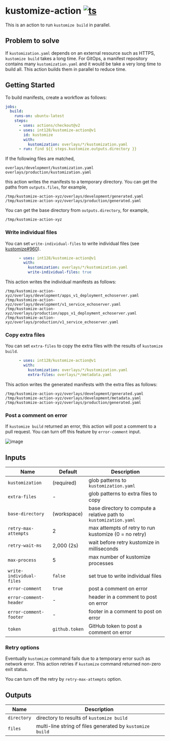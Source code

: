 # kustomize-action [![ts](https://github.com/int128/kustomize-action/actions/workflows/ts.yaml/badge.svg)](https://github.com/int128/kustomize-action/actions/workflows/ts.yaml)

This is an action to run `kustomize build` in parallel.


## Problem to solve

If `kustomization.yaml` depends on an external resource such as HTTPS, `kustomize build` takes a long time.
For GitOps, a manifest repository contains many `kustomization.yaml` and it would be take a very long time to build all.
This action builds them in parallel to reduce time.


## Getting Started

To build manifests, create a workflow as follows:

```yaml
jobs:
  build:
    runs-on: ubuntu-latest
    steps:
      - uses: actions/checkout@v2
      - uses: int128/kustomize-action@v1
        id: kustomize
        with:
          kustomization: overlays/*/kustomization.yaml
      - run: find ${{ steps.kustomize.outputs.directory }}
```

If the following files are matched,

```
overlays/development/kustomization.yaml
overlays/production/kustomization.yaml
```

this action writes the manifests to a temporary directory.
You can get the paths from `outputs.files`, for example,

```
/tmp/kustomize-action-xyz/overlays/development/generated.yaml
/tmp/kustomize-action-xyz/overlays/production/generated.yaml
```

You can get the base directory from `outputs.directory`, for example,

```
/tmp/kustomize-action-xyz
```


### Write individual files

You can set `write-individual-files` to write individual files (see [kustomize#960](https://github.com/kubernetes-sigs/kustomize/pull/960)).

```yaml
      - uses: int128/kustomize-action@v1
        with:
          kustomization: overlays/*/kustomization.yaml
          write-individual-files: true
```

This action writes the individual manifests as follows:

```
/tmp/kustomize-action-xyz/overlays/development/apps_v1_deployment_echoserver.yaml
/tmp/kustomize-action-xyz/overlays/development/v1_service_echoserver.yaml
/tmp/kustomize-action-xyz/overlays/production/apps_v1_deployment_echoserver.yaml
/tmp/kustomize-action-xyz/overlays/production/v1_service_echoserver.yaml
```


### Copy extra files

You can set `extra-files` to copy the extra files with the results of `kustomize build`.

```yaml
      - uses: int128/kustomize-action@v1
        with:
          kustomization: overlays/*/kustomization.yaml
          extra-files: overlays/*/metadata.yaml
```

This action writes the generated manifests with the extra files as follows:

```
/tmp/kustomize-action-xyz/overlays/development/generated.yaml
/tmp/kustomize-action-xyz/overlays/development/metadata.yaml
/tmp/kustomize-action-xyz/overlays/production/generated.yaml
```


### Post a comment on error

If `kustomize build` returned an error, this action will post a comment to a pull request.
You can turn off this feature by `error-comment` input.

![image](https://user-images.githubusercontent.com/321266/127739402-5f9c6388-bf84-48fe-b7a7-45aed0a7dbfe.png)


## Inputs

| Name | Default | Description
|------|----------|------------
| `kustomization` | (required) | glob patterns to `kustomization.yaml`
| `extra-files` | - | glob patterns to extra files to copy
| `base-directory` | (workspace) | base directory to compute a relative path to `kustomization.yaml`
| `retry-max-attempts` | 2 | max attempts of retry to run kustomize (0 = no retry)
| `retry-wait-ms` | 2,000 (2s) | wait before retry kustomize in milliseconds
| `max-process` | 5 | max number of kustomize processes
| `write-individual-files` | `false` | set true to write individual files
| `error-comment` | `true` | post a comment on error
| `error-comment-header` | - | header in a comment to post on error
| `error-comment-footer` | - | footer in a comment to post on error
| `token` | `github.token` | GitHub token to post a comment on error

### Retry options

Eventually `kustomize` command fails due to a temporary error such as network error.
This action retries if `kustomize` command returned non-zero exit status.

You can turn off the retry by `retry-max-attempts` option.


## Outputs

| Name | Description
|------|------------
| `directory` | directory to results of `kustomize build`
| `files` | multi-line string of files generated by `kustomize build`
